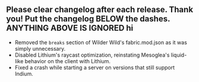 Please clear changelog after each release.
Thank you!
Put the changelog BELOW the dashes. ANYTHING ABOVE IS IGNORED
hi
-----------------
- Removed the `breaks` section of Wilder Wild's fabric.mod.json as it was simply unnecessary.
- Disabled Lithium's raycast optimization, reinstating Mesoglea's liquid-like behavior on the client with Lithium.
- Fixed a crash while starting a server on versions that still support Indium.
